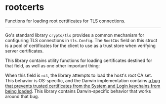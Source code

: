 # rootcerts

Functions for loading root certificates for TLS connections.

-----

Go's standard library `crypto/tls` provides a common mechanism for configuring
TLS connections in `tls.Config`. The `RootCAs` field on this struct is a pool
of certificates for the client to use as a trust store when verifying server
certificates.

This library contains utility functions for loading certificates destined for
that field, as well as one other important thing:

When this field is `nil`, the library attempts to load the host's root CA set.
This behavior is OS-specific, and the Darwin implementation contains [a bug
that prevents trusted certificates from the System and Login keychains from
being loaded][1]. This library contains Darwin-specific behavior that works
around that bug.

[1]: https://github.com/golang/go/issues/14514
